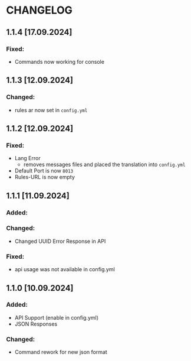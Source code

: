 # CHANGELOG

## 1.1.4 [17.09.2024]

### Fixed:
- Commands now working for console

## 1.1.3 [12.09.2024]
### Changed:
- rules ar now set in ``config.yml``

## 1.1.2 [12.09.2024]
### Fixed:
- Lang Error
  - removes messages files and placed the translation into ``config.yml``
- Default Port is now ``8013``
- Rules-URL is now empty

## 1.1.1 [11.09.2024]
### Added:

### Changed:
- Changed UUID Error Response in API

### Fixed:
- api usage was not available in config.yml

## 1.1.0 [10.09.2024]
### Added:
- API Support (enable in config.yml)
- JSON Responses

### Changed:
- Command rework for new json format
